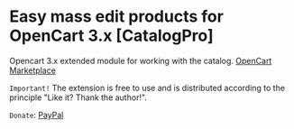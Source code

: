 # Easy mass edit products for OpenCart 3.x [CatalogPro]
Opencart 3.x extended module for working with the catalog. [OpenCart Marketplace](https://www.opencart.com/index.php?route=marketplace/extension/info&extension_id=36043) 

`Important!` The extension is free to use and is distributed according to the principle "Like it? Thank the author!". 

`Donate`: [PayPal](https://www.paypal.com/cgi-bin/webscr?cmd=_s-xclick&hosted_button_id=B3S3UCKNDJKVE&source=url)
